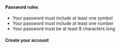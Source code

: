 #### Password rules

 * Your password must include at least one symbol
 * Your password must include at least one number
 * Your password must be at least 8 characters long

#### Create your account